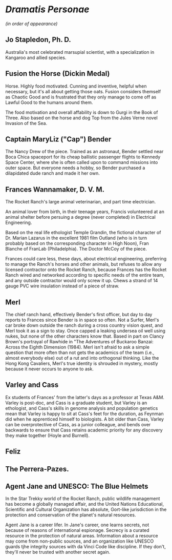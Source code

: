 # _Dramatis Personae_ 

_(in order of appearance)_

## Jo Stapledon, Ph. D. 

Australia's most celebrated marsupial scientist, with a specialization in Kangaroo and allied species.

## Fusion the Horse (Dickin Medal)

Horse. Highly food motivated. Cunning and inventive, helpful when necessary, but it's all about getting those oats. Fusion considers themself as Chaotic Good and is frustrated that they only manage to come off as Lawful Good to the humans around them.

The food motivation and overall affability is down to Gurgi in the Book of Three. Also based on the horse and dog Top from the Jules Verne novel Invasion of the Sea. 

## Captain MaryLiz ("Cap") Bender

The Nancy Drew of the piece. Trained as an astronaut, Bender settled near Boca Chica spaceport for its cheap ballistic passenger flights to Kennedy Space Center, where she is often called upon to command missions into outer space. But everyone needs a hobby, so Bender purchased a dilapidated dude ranch and made it her own.

## Frances Wannamaker, D. V. M. 

The Rocket Ranch's large animal veterinarian, and part time electrician.

An animal lover from birth, in their teenage years, Francis volunteered at an animal shelter before persuing a degree (never completed) in Electrical Engineering. 

Based on the real life ethologist Temple Grandin, the fictional character of Dr. Marian Lazarus in the excellent 1981 film Outland (who is in turn probably based on the corresponding character in High Noon), Fran Blanche of FranLab (Philadelphia). The Doctor McCoy of the piece.

Frances could care less, these days, about electrical engineering, preferring to manage the Ranch's horses and other animals, but refuses to allow any licensed contractor onto the Rocket Ranch, because Frances has the Rocket Ranch wired and networked according to specific needs of the entire team, and any outside contractor would only screw it up. Chews a strand of 14 gauge PVC wire insulation instead of a piece of straw.

## Merl

The chief ranch hand, effectively Bender's first officer, but day to day reports to Frances since Bender is in space so often. Not a Surfer, Merl's car broke down outside the ranch during a cross country vision quest, and Merl took it as a sign to stay. Once capped a leaking undersea oil well using nukes, but none of the other characters know that. Based in part on Clancy Brown's portrayal of  Rawhide in "The Adventures of Buckaroo Banzai: Across the Eighth Dimension (1984). Merl isn't afraid to ask a simple question that more often than not gets the academics of the team (i.e., almost everybody else) out of a rut and into orthogonal thinking. Like the Hong Kong Cavaliers, Merl's true identity is shrouded in mystery, mostly because it never occurs to anyone to ask.

## Varley and Cass

Ex students of Frances' from the latter's days as a professor at Texas A&M. Varley is post-doc, and Cass is a graduate student, but Varley is an ethologist, and Cass's skills in genome analysis and population genetics mean that Varley is happy to sit at Cass's feet for the duration, as Feynman did when he apprenticed himself to biologists. A bit older than Cass, Varley can be overprotective of Cass, as a junior colleague, and bends over backwards to ensure that Cass retains academic priority for any discovery they make together (Hoyle and Burnell).

## Feliz

## The Perrera-Pazes.

## Agent Jane and UNESCO: The Blue Helmets

In the Star Trekky world of the Rocket Ranch, public wildlife management has become a globally managed affair, and the United Nations Educational, Scientific and Cultural Organization has absolute, Gort-like jurisdiction in the protection and conservation of the planet's natural resources.

Agent Jane is a career lifer. In Jane's career, one learns secrets, not because of reasons of international espionage. Secrecy is a curated resource in the protection of natural areas. Information about a resource may come from non-public sources, and an organization like UNESCO guards tjhe integrity sources with da Vinci Code like discipline. If they don't, they'll never be trusted with another secret again.
